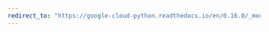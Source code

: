 ```yaml
---
redirect_to: "https://google-cloud-python.readthedocs.io/en/0.16.0/_modules/gcloud/credentials.html"
---
```

